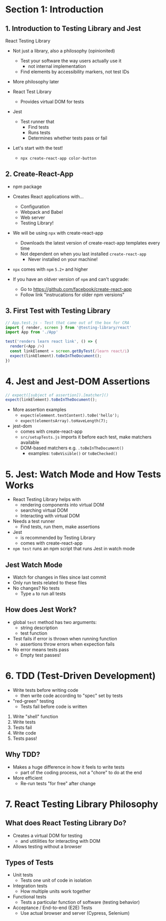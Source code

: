 # Section 1: Introduction

## 1. Introduction to Testing Library and Jest

React Testing Library

- Not just a library, also a philosophy (opinionited)
  - Test your software the way users actually use it
    - not internal implementation
  - Find elements by accessibility markers, not test IDs
- More philosophy later

- React Test Library
  - Provides virtual DOM for tests
- Jest
  - Test runner that
    - Find tests
    - Runs tests
    - Determines whether tests pass or fail

- Let's start with the test!
  - `npx create-react-app color-button`

## 2. Create-React-App

- npm package
- Creates React applications with...
  - Configuration
  - Webpack and Babel
  - Web server
  - Testing Library!

- We will be using `npx` with create-react-app
  - Downloads the latest version of create-react-app templates every time
  - Not dependent on when you last installed `create-react-app`
    - Never installed on your machine!
- `npx` comes with `npm` `5.2+` and higher
- If you have an oldver version of `npm` and can't upgrade:
  - Go to https://github.com/facebook/create-react-app
  - Follow link "instrucations for older npm versions"

## 3. First Test with Testing Library


```js
// App.test.js - Test that came out of the box for CRA
import { render, screen } from '@testing-library/react'
import App from './App'

test('renders learn react link', () => {
  render(<App />)
  const linkElement = screen.getByTest(/learn react/i)
  expect(linkElement).toBeInTheDocument();
})
```

# 4. Jest and Jest-DOM Assertions

```javascript
// expect([subject of assertion]).[matcher]()
expect(linkElement).toBeInTheDocument();
```

- More assertion examples
  - `expect(elemment.textContent).toBe('hello');`
  - `expect(elementsArray).toHaveLength(7);`
- jest-dom
  - comes with create-react-app
  - `src/setupTests.js` imports it before each test, make matchers available
  - DOM-based matchers e.g. `.toBeInTheDocument()`
    - examples: `toBeVisible()` or `toBeChecked()`

# 5. Jest: Watch Mode and How Tests Works

- React Testing Library helps with
  - rendering components into virtual DOM
  - searching virtual DOM
  - Interacting with virtual DOM
- Needs a test runner
  - Find tests, run them, make assertions
- Jest
  - is recommended by Testing Library
  - comes with create-react-app
- `npm test` runs an npm script that runs Jest in watch mode

## Jest Watch Mode

- Watch for changes in files since last commit
- Only run tests related to these files
- No changes? No tests
  - Type `a` to run all tests

## How does Jest Work?

- global `test` method has two arguments:
  - string description
  - test function
- Test fails if error is thrown when running function
  - assertions throw errors when expection fails
- No error means tests pass
  - Empty test passes!

# 6. TDD (Test-Driven Development)

- Write tests before writing code
  - then write code according to "spec" set by tests
- "red-green" testing
  - Tests fail before code is written

1. Write "shell" function
2. Write tests
3. Tests fail
4. Write code
5. Tests pass!

## Why TDD?

- Makes a huge difference in how it feels to write tests
  - part of the coding process, not a "chore" to do at the end
- More efficient
  - Re-run tests "for free" after change

# 7. React Testing Library Philosophy

## What does React Testing Library Do?

- Creates a virtual DOM for testing
  - and utitilities for interacting with DOM
- Allows testing without a browser

## Types of Tests

- Unit tests
  - Tests one unit of code in isolation
- Integration tests
  - How multiple units work together
- Functional tests
  - Tests a particular function of software (testing behavior)
- Acceptance / End-to-end (E2E) Tests
  - Use actual browser and server (Cypress, Selenium)
